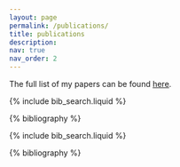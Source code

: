 ```yaml
---
layout: page
permalink: /publications/
title: publications
description: 
nav: true
nav_order: 2
---
```


The full list of my papers can be found [here](https://scholar.google.com/citations?user=wAXqKssAAAAJ&hl=en&authuser=1&oi=ao).  

{% include bib_search.liquid %}

{% bibliography %}

<!-- _pages/publications.md -->

<!-- Bibsearch Feature -->

{% include bib_search.liquid %}

<div class="publications">

{% bibliography %}

</div>
